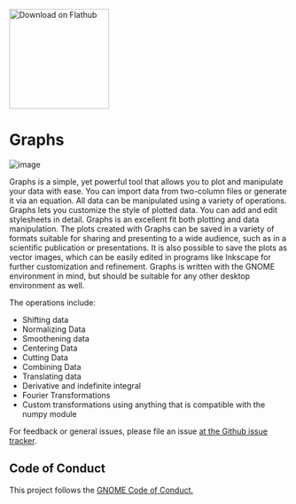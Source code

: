 <a href='https://flathub.org/apps/details/se.sjoerd.Graphs'><img width='180' alt='Download on Flathub' src='https://flathub.org/assets/badges/flathub-badge-en.svg'/></a>

# Graphs

![image](https://user-images.githubusercontent.com/68477016/215410374-6ec4558b-6a2d-4ca9-9941-80058d853f13.png)


  Graphs is a simple, yet powerful tool that allows you to plot and manipulate your data with ease. You can import data from two-column files or generate it via an equation. All data can be manipulated using a variety of operations.
  Graphs lets you customize the style of plotted data. You can add and edit stylesheets in detail.
  Graphs is an excellent fit both plotting and data manipulation. The plots created with Graphs can be saved in a variety of formats suitable for sharing and presenting to a wide audience, such as in a scientific publication or presentations. It is also possible to save the plots as vector images, which can be easily edited in programs like Inkscape for further customization and refinement. Graphs is written with the GNOME environment in mind, but should be suitable for any other desktop environment as well.

The operations include:
  - Shifting data
  - Normalizing Data
  - Smoothening data
  - Centering Data
  - Cutting Data
  - Combining Data
  - Translating data
  - Derivative and indefinite integral
  - Fourier Transformations
  - Custom transformations using anything that is compatible with the numpy module
 
For feedback or general issues, please file an issue [at the Github issue tracker](https://github.com/SjoerdB93/Graphs/issues).

## Code of Conduct
This project follows the [GNOME Code of Conduct.](https://wiki.gnome.org/Foundation/CodeOfConduct)
